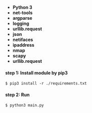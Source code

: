  - **Python 3**
 - **net-tools** 
 - **argparse**
 - **logging**
 - **urllib.request**
 - **json**
 - **netifaces**
 - **ipaddress**
 - **nmap**
 - **scapy**
 - **urllib.request**

#### step 1: Install module by pip3

    $ pip3 install -r ./requirements.txt

#### step 2: Run

    $ python3 main.py


